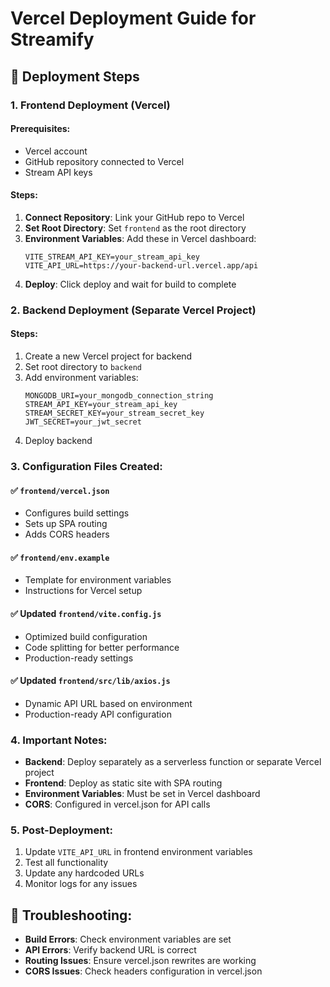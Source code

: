 # Vercel Deployment Guide for Streamify

## 🚀 Deployment Steps

### 1. Frontend Deployment (Vercel)

#### Prerequisites:
- Vercel account
- GitHub repository connected to Vercel
- Stream API keys

#### Steps:
1. **Connect Repository**: Link your GitHub repo to Vercel
2. **Set Root Directory**: Set `frontend` as the root directory
3. **Environment Variables**: Add these in Vercel dashboard:
   ```
   VITE_STREAM_API_KEY=your_stream_api_key
   VITE_API_URL=https://your-backend-url.vercel.app/api
   ```
4. **Deploy**: Click deploy and wait for build to complete

### 2. Backend Deployment (Separate Vercel Project)

#### Steps:
1. Create a new Vercel project for backend
2. Set root directory to `backend`
3. Add environment variables:
   ```
   MONGODB_URI=your_mongodb_connection_string
   STREAM_API_KEY=your_stream_api_key
   STREAM_SECRET_KEY=your_stream_secret_key
   JWT_SECRET=your_jwt_secret
   ```
4. Deploy backend

### 3. Configuration Files Created:

#### ✅ `frontend/vercel.json`
- Configures build settings
- Sets up SPA routing
- Adds CORS headers

#### ✅ `frontend/env.example`
- Template for environment variables
- Instructions for Vercel setup

#### ✅ Updated `frontend/vite.config.js`
- Optimized build configuration
- Code splitting for better performance
- Production-ready settings

#### ✅ Updated `frontend/src/lib/axios.js`
- Dynamic API URL based on environment
- Production-ready API configuration

### 4. Important Notes:

- **Backend**: Deploy separately as a serverless function or separate Vercel project
- **Frontend**: Deploy as static site with SPA routing
- **Environment Variables**: Must be set in Vercel dashboard
- **CORS**: Configured in vercel.json for API calls

### 5. Post-Deployment:

1. Update `VITE_API_URL` in frontend environment variables
2. Test all functionality
3. Update any hardcoded URLs
4. Monitor logs for any issues

## 🔧 Troubleshooting:

- **Build Errors**: Check environment variables are set
- **API Errors**: Verify backend URL is correct
- **Routing Issues**: Ensure vercel.json rewrites are working
- **CORS Issues**: Check headers configuration in vercel.json
